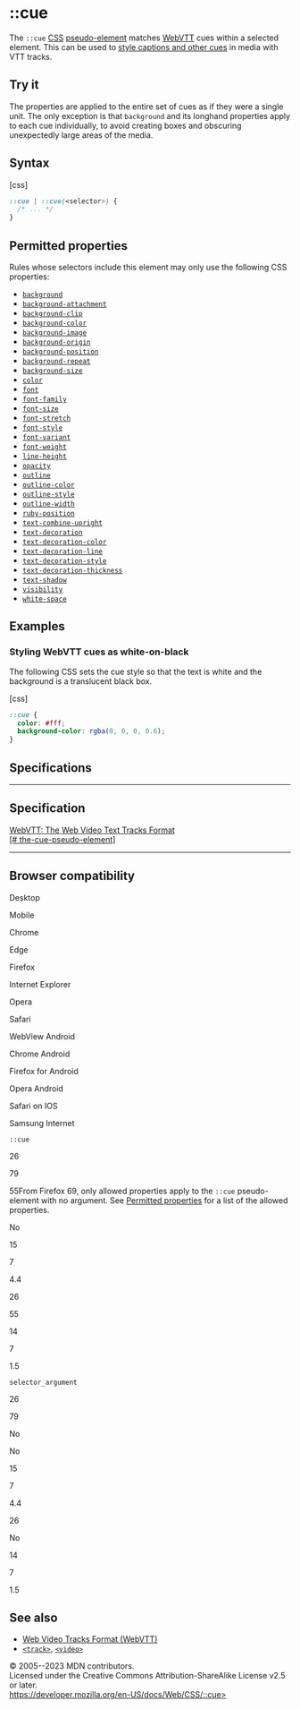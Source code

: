 ::cue
=====

The `::cue` [CSS](https://developer.mozilla.org/en-US/docs/Web/CSS)
[pseudo-element](pseudo-elements.md) matches
[WebVTT](https://developer.mozilla.org/en-US/docs/Web/API/WebVTT_API)
cues within a selected element. This can be used to [style captions and
other
cues](https://developer.mozilla.org/en-US/docs/Web/API/WebVTT_API#styling_webvtt_cues)
in media with VTT tracks.

Try it
------

The properties are applied to the entire set of cues as if they were a
single unit. The only exception is that `background` and its longhand
properties apply to each cue individually, to avoid creating boxes and
obscuring unexpectedly large areas of the media.

Syntax
------

[css]

```css
::cue | ::cue(<selector>) {
  /* ... */
}
```

Permitted properties
--------------------

Rules whose selectors include this element may only use the following
CSS properties:

- [`background`](background.md)
- [`background-attachment`](background-attachment.md)
- [`background-clip`](background-clip.md)
- [`background-color`](background-color.md)
- [`background-image`](background-image.md)
- [`background-origin`](background-origin.md)
- [`background-position`](background-position.md)
- [`background-repeat`](background-repeat.md)
- [`background-size`](background-size.md)
- [`color`](_Resources/Markup%20And%20Styling/css/color.md)
- [`font`](font.md)
- [`font-family`](_Resources/Markup%20And%20Styling/css/font-family.md)
- [`font-size`](font-size.md)
- [`font-stretch`](_Resources/Markup%20And%20Styling/css/font-stretch.md)
- [`font-style`](_Resources/Markup%20And%20Styling/css/font-style.md)
- [`font-variant`](font-variant.md)
- [`font-weight`](_Resources/Markup%20And%20Styling/css/font-weight.md)
- [`line-height`](line-height.md)
- [`opacity`](_Resources/Markup%20And%20Styling/css/opacity.md)
- [`outline`](outline.md)
- [`outline-color`](outline-color.md)
- [`outline-style`](outline-style.md)
- [`outline-width`](outline-width.md)
- [`ruby-position`](ruby-position.md)
- [`text-combine-upright`](text-combine-upright.md)
- [`text-decoration`](text-decoration.md)
- [`text-decoration-color`](text-decoration-color.md)
- [`text-decoration-line`](text-decoration-line.md)
- [`text-decoration-style`](text-decoration-style.md)
- [`text-decoration-thickness`](text-decoration-thickness.md)
- [`text-shadow`](text-shadow.md)
- [`visibility`](visibility.md)
- [`white-space`](white-space.md)

Examples
--------

### Styling WebVTT cues as white-on-black

The following CSS sets the cue style so that the text is white and the
background is a translucent black box.

[css]

```css
::cue {
  color: #fff;
  background-color: rgba(0, 0, 0, 0.6);
}
```

Specifications
--------------

  ----------------------------------------------------------------------------------------

Specification
  ----------------------------------------------------------------------------------------

  [WebVTT: The Web Video Text Tracks Format\
  [\#
  the-cue-pseudo-element]](https://w3c.github.io/webvtt/#the-cue-pseudo-element)

  ----------------------------------------------------------------------------------------

Browser compatibility
---------------------

Desktop

Mobile

Chrome

Edge

Firefox

Internet Explorer

Opera

Safari

WebView Android

Chrome Android

Firefox for Android

Opera Android

Safari on IOS

Samsung Internet

`::cue`

26

79

55From Firefox 69, only allowed properties apply to the `::cue`
pseudo-element with no argument. See [Permitted
properties](https://developer.mozilla.org/docs/Web/CSS/::cue#Permitted_properties)
for a list of the allowed properties.

No

15

7

4.4

26

55

14

7

1.5

`selector_argument`

26

79

No

No

15

7

4.4

26

No

14

7

1.5

See also
--------

- [Web Video Tracks Format
    (WebVTT)](https://developer.mozilla.org/en-US/docs/Web/API/WebVTT_API)
- [`<track>`](https://developer.mozilla.org/en-US/docs/Web/HTML/Element/track),
    [`<video>`](https://developer.mozilla.org/en-US/docs/Web/HTML/Element/video)

© 2005--2023 MDN contributors.\
Licensed under the Creative Commons Attribution-ShareAlike License v2.5
or later.\
https://developer.mozilla.org/en-US/docs/Web/CSS/::cue>
